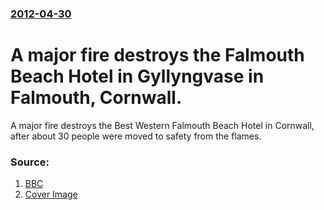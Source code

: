 ### [2012-04-30](/news/2012/04/30/index.md)

# A major fire destroys the Falmouth Beach Hotel in Gyllyngvase in Falmouth, Cornwall. 

A major fire destroys the Best Western Falmouth Beach Hotel in Cornwall, after about 30 people were moved to safety from the flames.


### Source:

1. [BBC](http://www.bbc.co.uk/news/uk-england-cornwall-17897467)
1. [Cover Image](http://ichef-1.bbci.co.uk/news/1024/media/images/59947000/jpg/_59947965_59947963.jpg)
